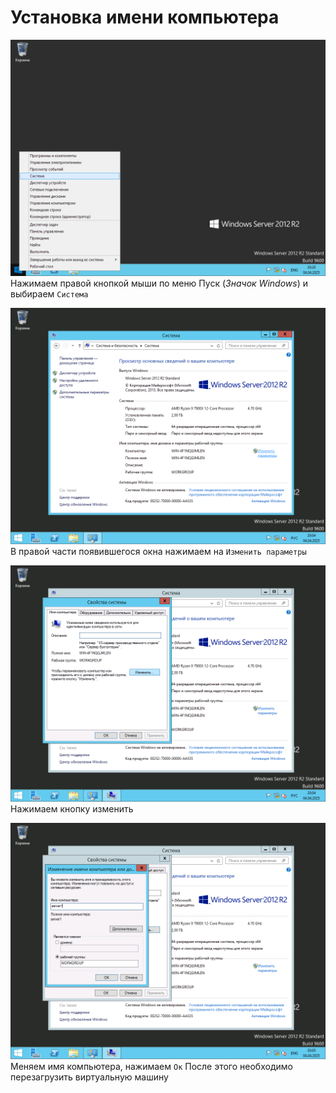 # Установка имени компьютера

![Пуск](imgs/set_name_00.png)
Нажимаем правой кнопкой мыши по меню Пуск (*Значок Windows*) и выбираем `Система`

![Система](imgs/set_name_01.png)
В правой части появившегося окна нажимаем на `Изменить параметры`

![Свойства системы](imgs/set_name_02.png)
Нажимаем кнопку изменить

![Имя компьютера](imgs/set_name_03.png)
Меняем имя компьютера, нажимаем `Ок`
После этого необходимо перезагрузить виртуальную машину


